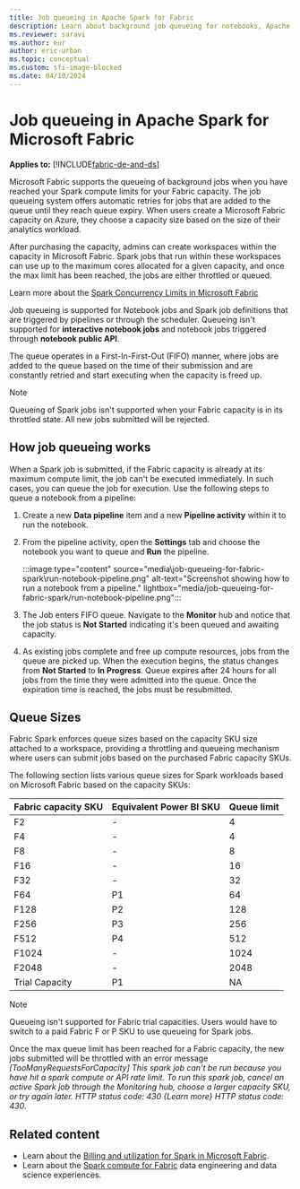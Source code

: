 ```yaml
---
title: Job queueing in Apache Spark for Fabric
description: Learn about background job queueing for notebooks, Apache Spark job definitions, and lakehouse jobs in Fabric.
ms.reviewer: saravi
ms.author: eur
author: eric-urban
ms.topic: conceptual
ms.custom: sfi-image-blocked
ms.date: 04/10/2024
---
```

# Job queueing in Apache Spark for Microsoft Fabric

**Applies to:** [!INCLUDE[fabric-de-and-ds](includes/fabric-de-ds.md)]

Microsoft Fabric supports the queueing of background jobs when you have reached your Spark compute limits for your Fabric capacity. The job queueing system offers automatic retries for jobs that are added to the queue until they reach queue expiry. When users create a Microsoft Fabric capacity on Azure, they choose a capacity size based on the size of their analytics workload.

After purchasing the capacity, admins can create workspaces within the capacity in Microsoft Fabric. Spark jobs that run within these workspaces can use up to the maximum cores allocated for a given capacity, and once the max limit has been reached, the jobs are either throttled or queued.

Learn more about the [Spark Concurrency Limits in Microsoft Fabric](spark-job-concurrency-and-queueing.md)

Job queueing is supported for Notebook jobs and Spark job definitions that are triggered by pipelines or through the scheduler. Queueing isn't supported for **interactive notebook jobs** and notebook jobs triggered through **notebook public API**.

The queue operates in a First-In-First-Out (FIFO) manner, where jobs are added to the queue based on the time of their submission and are constantly retried and start executing when the capacity is freed up.

> [!NOTE]
> Queueing of Spark jobs isn't supported when your Fabric capacity is in its throttled state. All new jobs submitted will be rejected.

## How job queueing works

When a Spark job is submitted, if the Fabric capacity is already at its maximum compute limit, the job can't be executed immediately. In such cases, you can queue the job for execution. Use the following steps to queue a notebook from a pipeline:

1. Create a new **Data pipeline** item and a new **Pipeline activity** within it to run the notebook.

1. From the pipeline activity, open the **Settings** tab and choose the notebook you want to queue and **Run** the pipeline.

   :::image type="content" source="media\job-queueing-for-fabric-spark\run-notebook-pipeline.png" alt-text="Screenshot showing how to run a notebook from a pipeline." lightbox="media/job-queueing-for-fabric-spark/run-notebook-pipeline.png":::

1. The Job enters FIFO queue. Navigate to the **Monitor** hub and notice that the job status is **Not Started** indicating it's been queued and awaiting capacity.

1. As existing jobs complete and free up compute resources, jobs from the queue are picked up. When the execution begins, the status changes from **Not Started** to **In Progress**. Queue expires after 24 hours for all jobs from the time they were admitted into the queue. Once the expiration time is reached, the jobs must be resubmitted.

## Queue Sizes

Fabric Spark enforces queue sizes based on the capacity SKU size attached to a workspace, providing a throttling and queueing mechanism where users can submit jobs based on the purchased Fabric capacity SKUs.

The following section lists various queue sizes for Spark workloads based on Microsoft Fabric based on the capacity SKUs:

| Fabric capacity SKU | Equivalent Power BI SKU | Queue limit |
| ------------------- | ----------------------- | ----------- |
| F2                  | -                       | 4           |
| F4                  | -                       | 4           |
| F8                  | -                       | 8           |
| F16                 | -                       | 16          |
| F32                 | -                       | 32          |
| F64                 | P1                      | 64          |
| F128                | P2                      | 128         |
| F256                | P3                      | 256         |
| F512                | P4                      | 512         |
| F1024               | -                       | 1024        |
| F2048               | -                       | 2048        |
| Trial Capacity      | P1                      | NA          |


> [!NOTE]
> Queueing isn't supported for Fabric trial capacities. Users would have to switch to a paid Fabric F or P SKU to use queueing for Spark jobs.

Once the max queue limit has been reached for a Fabric capacity, the new jobs submitted will be throttled with an error message _[TooManyRequestsForCapacity] This spark job can't be run because you have hit a spark compute or API rate limit. To run this spark job, cancel an active Spark job through the Monitoring hub, choose a larger capacity SKU, or try again later. HTTP status code: 430 {Learn more} HTTP status code: 430_.

## Related content

- Learn about the [Billing and utilization for Spark in Microsoft Fabric](billing-capacity-management-for-spark.md).
- Learn about the [Spark compute for Fabric](spark-compute.md) data engineering and data science experiences.
